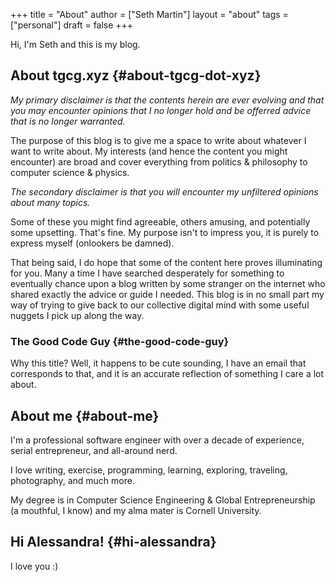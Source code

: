 +++
title = "About"
author = ["Seth Martin"]
layout = "about"
tags = ["personal"]
draft = false
+++

Hi, I'm Seth and this is my blog.


## About tgcg.xyz {#about-tgcg-dot-xyz}

_My primary disclaimer is that the contents herein are ever evolving and that you may encounter opinions that I no longer hold and be offerred advice that is no longer warranted._

The purpose of this blog is to give me a space to write about whatever I want to write about. My interests (and hence the content you might encounter) are broad and cover everything from politics &amp; philosophy to computer science &amp; physics.

_The secondary disclaimer is that you will encounter my unfiltered opinions about many topics._

Some of these you might find agreeable, others amusing, and potentially some upsetting. That's fine. My purpose isn't to impress you, it is purely to express myself (onlookers be damned).

That being said, I do hope that some of the content here proves illuminating for you. Many a time I have searched desperately for something to eventually chance upon a blog written by some stranger on the internet who shared exactly the advice or guide I needed. This blog is in no small part my way of trying to give back to our collective digital mind with some useful nuggets I pick up along the way.


### The Good Code Guy {#the-good-code-guy}

Why this title? Well, it happens to be cute sounding, I have an email that corresponds to that, and it is an accurate reflection of something I care a lot about.


## About me {#about-me}

I'm a professional software engineer with over a decade of experience, serial entrepreneur, and all-around nerd.

I love writing, exercise, programming, learning, exploring, traveling, photography, and much more.

My degree is in Computer Science Engineering &amp; Global Entrepreneurship (a mouthful, I know) and my alma mater is Cornell University.


## Hi Alessandra! {#hi-alessandra}

I love you :)
